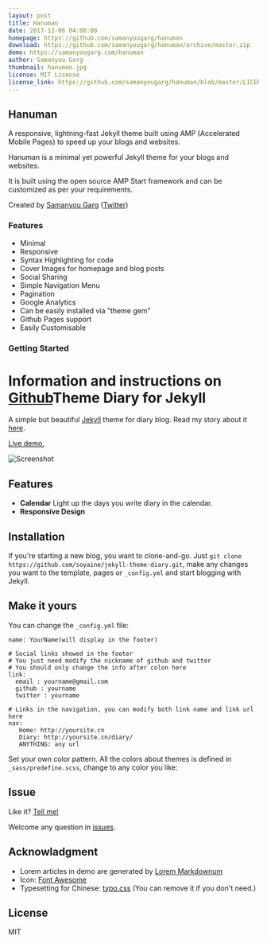 ```yaml
---
layout: post
title: Hanuman
date: 2017-12-06 04:00:00
homepage: https://github.com/samanyougarg/hanuman
download: https://github.com/samanyougarg/hanuman/archive/master.zip
demo: https://samanyougarg.com/hanuman
author: Samanyou Garg
thumbnail: hanuman.jpg
license: MIT License
license_link: https://github.com/samanyougarg/hanuman/blob/master/LICENSE
---
```


## Hanuman

A responsive, lightning-fast Jekyll theme built using AMP (Accelerated Mobile Pages) to speed up your blogs and websites.

Hanuman is a minimal yet powerful Jekyll theme for your blogs and websites.

It is built using the open source AMP Start framework and can be customized as per your requirements.

Created by [Samanyou Garg](https://samanyougarg.com) ([Twitter](https://twitter.com/@samanyougarg))

### Features

* Minimal
* Responsive
* Syntax Highlighting for code
* Cover Images for homepage and blog posts
* Social Sharing
* Simple Navigation Menu
* Pagination
* Google Analytics
* Can be easily installed via "theme gem"
* Github Pages support
* Easily Customisable

### Getting Started

Information and instructions on [Github](https://github.com/samanyougarg/hanuman)Theme Diary for Jekyll
======================

A simple but beautiful [Jekyll](http://jekyllrb.com/) theme for diary blog. Read my story about it [here](https://soyaine.github.io/jekyll-theme-diary/2019/08/05/about).

[Live demo.](https://soyaine.github.io/jekyll-theme-diary/)

![Screenshot](/assets/img/jekyll-theme-diary-screenshot-light.jpg)

Features
-------

* **Calendar** Light up the days you write diary in the calendar.
* **Responsive Design**

Installation
--------------

If you're starting a new blog, you want to clone-and-go. Just `git clone https://github.com/soyaine/jekyll-theme-diary.git`, make any changes you want to the template, pages or `_config.yml` and start blogging with Jekyll. 

Make it yours
--------------

You can change the `_config.yml` file:

```
name: YourName(will display in the footer)
 
# Social links showed in the footer
# You just need modify the nickname of github and twitter
# You should only change the info after colon here
link:
  email : yourname@gmail.com
  github : yourname
  twitter : yourname

# Links in the navigation, you can modify both link name and link url here
nav:
   Home: http://yoursite.cn
   Diary: http://yoursite.cn/diary/
   ANYTHING: any url

```

Set your own color pattern. All the colors about themes is defined in `_sass/predefine.scss`, change to any color you like:

Issue
-------
Like it? [Tell me!](mailto:soyaine1@gmail.com)

Welcome any question in [issues](https://github.com/soyaine/jekyll-theme-diary/issues/new).

Acknowladgment
-------
- Lorem articles in demo are generated by [Lorem Markdownum](https://jaspervdj.be/lorem-markdownum/)
- Icon: [Font Awesome](https://github.com/FortAwesome/Font-Awesome)
- Typesetting for Chinese: [typo.css](https://github.com/sofish/typo.css) (You can remove it if you don't need.)

License
---------
MIT
